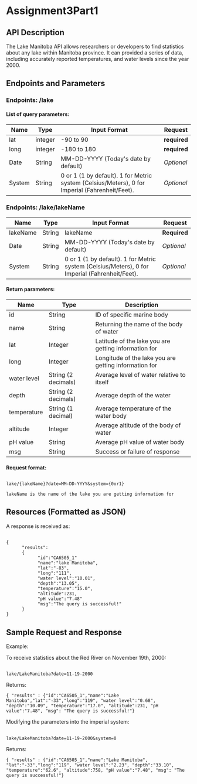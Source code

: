 # Assignment3Part1
## API Description  
The Lake Manitoba API allows researchers or developers to find statistics about any lake within Manitoba province. It can provided a series of data, including accurately reported temperatures, and water levels since the year 2000.

## Endpoints and Parameters

### Endpoints: __/lake__
#### List of query parameters:  

|Name|Type|Input Format |Request|
| ---- | ---- | ---- | ---- |
|lat |integer | -90 to 90| **required**|
|long |integer | -180 to 180| **required**|
|Date |String |MM-DD-YYYY (Today's date by default)| *Optional*|
|System |String| 0 or 1 (1 by default). 1 for Metric system (Celsius/Meters), 0 for Imperial (Fahrenheit/Feet). |*Optional*|

### Endpoints: __/lake/lakeName__
  
  |Name|Type|Input Format |Request|
| ---- | ---- | ---- | ---- |
|lakeName |String |lakeName| **Required**|
|Date |String |MM-DD-YYYY (Today's date by default)| *Optional*|
|System |String| 0 or 1 (1 by default). 1 for Metric system (Celsius/Meters), 0 for Imperial (Fahrenheit/Feet). |*Optional*|

#### Return parameters:

|Name|Type|Description|
| ---- | ---- | ---- |
|id|String|ID of specific marine body
|name|String|Returning the name of the body of water
|lat|Integer|Latitude of the lake you are getting information for
|long|Integer|Longitude of the lake you are getting information for
|water level |String (2 decimals)|Average level of water relative to itself
|depth |String (2 decimals)|Average depth of the water
|temperature |String (1 decimal)|Average temperature of the water body
|altitude |Integer|Average altitude of the body of water
|pH value |String|Average pH value of water body
|msg|String|Success or failure of response

#### Request format:
##
    lake/{lakeName}?date=MM-DD-YYYY&system={0or1}
    
    lakeName is the name of the lake you are getting information for

## Resources (Formatted as JSON)  

A response is received as:
##
```
{
      "results":
      {
            "id":"CA6505_1"
            "name":"lake Manitoba",
            "lat":"-83",
            "long":"111",
            "water level":"10.01",
            "depth":"13.05",
            "temperature":"15.0",
            "altitude":231,
            "pH value":"7.48"
            "msg":"The query is successful!"
      }
}
```

## Sample Request and Response 

Example:

To receive statistics about the Red River on November 19th, 2000:
##
    lake/LakeManitoba?date=11-19-2000
    
Returns:
    
    { "results" : {"id":"CA6505_1","name":"Lake Manitoba","lat":"-33","long":"119", "water level":"0.68", "depth":"10.09", "temperature":"17.0", "altitude":231, "pH value":"7.48", "msg": "The query is successful!"}
    
Modifying the parameters into the imperial system:
##
    lake/LakeManitoba?date=11-19-2000&system=0
    
Returns:

    { "results" : {"id":"CA6505_1","name":"Lake Manitoba", "lat":"-33","long":"119", "water level":"2.23", "depth":"33.10", "temperature":"62.6", "altitude":758, "pH value":"7.48", "msg": "The query is successful!"}
